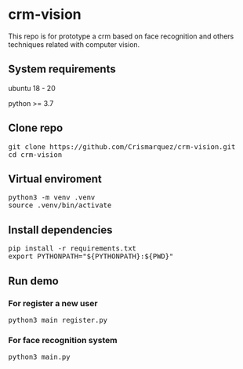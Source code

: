 # crm-vision
This repo is for prototype a crm based on face recognition and others techniques related with computer vision.

## System requirements
ubuntu 18 - 20

python >= 3.7

## Clone repo
<pre>
git clone https://github.com/Crismarquez/crm-vision.git
cd crm-vision
</pre> 

## Virtual enviroment
<pre>
python3 -m venv .venv
source .venv/bin/activate
</pre> 

## Install dependencies
<pre>
pip install -r requirements.txt
export PYTHONPATH="${PYTHONPATH}:${PWD}"
</pre> 

## Run demo
### For register a new user
<pre>
python3 main_register.py
</pre> 

### For face recognition system
<pre>
python3 main.py
</pre> 